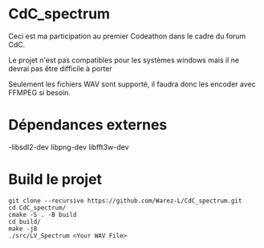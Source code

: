 # CdC_spectrum

Ceci est ma participation au premier Codeathon dans le cadre du forum CdC. 

Le projet n'est pas compatibles pour les systèmes windows mais il ne devrai pas être difficile à porter

Seulement les fichiers WAV sont supporté, il faudra donc les encoder avec FFMPEG si besoin.

# Dépendances externes
-libsdl2-dev libpng-dev libfft3w-dev

# Build le projet

```
git clone --recursive https://github.com/Warez-L/CdC_spectrum.git
cd CdC_spectrum/
cmake -S . -B build
cd build/
make -j8
./src/LV_Spectrum <Your WAV File>
```
